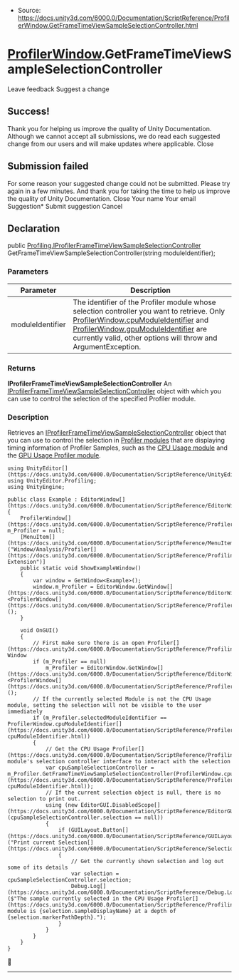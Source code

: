 * Source: https://docs.unity3d.com/6000.0/Documentation/ScriptReference/ProfilerWindow.GetFrameTimeViewSampleSelectionController.html

#  [ProfilerWindow](https://docs.unity3d.com/6000.0/Documentation/ScriptReference/ProfilerWindow.html).GetFrameTimeViewSampleSelectionController
Leave feedback
Suggest a change
## Success!
Thank you for helping us improve the quality of Unity Documentation. Although we cannot accept all submissions, we do read each suggested change from our users and will make updates where applicable.
Close
## Submission failed
For some reason your suggested change could not be submitted. Please <a>try again</a> in a few minutes. And thank you for taking the time to help us improve the quality of Unity Documentation.
Close
Your name Your email Suggestion* Submit suggestion
Cancel
## Declaration
public [Profiling.IProfilerFrameTimeViewSampleSelectionController](https://docs.unity3d.com/6000.0/Documentation/ScriptReference/Profiling.IProfilerFrameTimeViewSampleSelectionController.html) GetFrameTimeViewSampleSelectionController(string moduleIdentifier); 
### Parameters
Parameter | Description  
---|---  
moduleIdentifier | The identifier of the Profiler module whose selection controller you want to retrieve. Only [ProfilerWindow.cpuModuleIdentifier](https://docs.unity3d.com/6000.0/Documentation/ScriptReference/ProfilerWindow-cpuModuleIdentifier.html) and [ProfilerWindow.gpuModuleIdentifier](https://docs.unity3d.com/6000.0/Documentation/ScriptReference/ProfilerWindow-gpuModuleIdentifier.html) are currently valid, other options will throw and ArgumentException.  
### Returns
**IProfilerFrameTimeViewSampleSelectionController** An [IProfilerFrameTimeViewSampleSelectionController](https://docs.unity3d.com/6000.0/Documentation/ScriptReference/Profiling.IProfilerFrameTimeViewSampleSelectionController.html) object with which you can use to control the selection of the specified Profiler module. 
### Description
Retrieves an [IProfilerFrameTimeViewSampleSelectionController](https://docs.unity3d.com/6000.0/Documentation/ScriptReference/Profiling.IProfilerFrameTimeViewSampleSelectionController.html) object that you can use to control the selection in [Profiler modules](https://docs.unity3d.com/6000.0/Documentation/Manual/ProfilerWindow#modules.html) that are displaying timing information of Profiler Samples, such as the [CPU Usage module](https://docs.unity3d.com/6000.0/Documentation/Manual/ProfilerCPU.html) and the [GPU Usage Profiler module](https://docs.unity3d.com/6000.0/Documentation/Manual/ProfilerGPU.html).
```
using UnityEditor[](https://docs.unity3d.com/6000.0/Documentation/ScriptReference/UnityEditor.html);
using UnityEditor.Profiling;
using UnityEngine;  
  
public class Example : EditorWindow[](https://docs.unity3d.com/6000.0/Documentation/ScriptReference/EditorWindow.html)
{
    ProfilerWindow[](https://docs.unity3d.com/6000.0/Documentation/ScriptReference/ProfilerWindow.html) m_Profiler = null;
    [MenuItem[](https://docs.unity3d.com/6000.0/Documentation/ScriptReference/MenuItem.html)("Window/Analysis/Profiler[](https://docs.unity3d.com/6000.0/Documentation/ScriptReference/Profiling.Profiler.html) Extension")]
    public static void ShowExampleWindow()
    {
        var window = GetWindow<Example>();
        window.m_Profiler = EditorWindow.GetWindow[](https://docs.unity3d.com/6000.0/Documentation/ScriptReference/EditorWindow.GetWindow.html)<ProfilerWindow[](https://docs.unity3d.com/6000.0/Documentation/ScriptReference/ProfilerWindow.html)>();
    }  
  
    void OnGUI()
    {
        // First make sure there is an open Profiler[](https://docs.unity3d.com/6000.0/Documentation/ScriptReference/Profiling.Profiler.html) Window
        if (m_Profiler == null)
            m_Profiler = EditorWindow.GetWindow[](https://docs.unity3d.com/6000.0/Documentation/ScriptReference/EditorWindow.GetWindow.html)<ProfilerWindow[](https://docs.unity3d.com/6000.0/Documentation/ScriptReference/ProfilerWindow.html)>();
        // If the currently selected Module is not the CPU Usage module, setting the selection will not be visible to the user immediately
        if (m_Profiler.selectedModuleIdentifier == ProfilerWindow.cpuModuleIdentifier[](https://docs.unity3d.com/6000.0/Documentation/ScriptReference/ProfilerWindow-cpuModuleIdentifier.html))
        {
            // Get the CPU Usage Profiler[](https://docs.unity3d.com/6000.0/Documentation/ScriptReference/Profiling.Profiler.html) module's selection controller interface to interact with the selection
            var cpuSampleSelectionController = m_Profiler.GetFrameTimeViewSampleSelectionController(ProfilerWindow.cpuModuleIdentifier[](https://docs.unity3d.com/6000.0/Documentation/ScriptReference/ProfilerWindow-cpuModuleIdentifier.html));
            // If the current selection object is null, there is no selection to print out.
            using (new EditorGUI.DisabledScope[](https://docs.unity3d.com/6000.0/Documentation/ScriptReference/EditorGUI.DisabledScope.html)(cpuSampleSelectionController.selection == null))
            {
                if (GUILayout.Button[](https://docs.unity3d.com/6000.0/Documentation/ScriptReference/GUILayout.Button.html)("Print current Selection[](https://docs.unity3d.com/6000.0/Documentation/ScriptReference/Selection.html)"))
                {
                    // Get the currently shown selection and log out some of its details
                    var selection = cpuSampleSelectionController.selection;
                    Debug.Log[](https://docs.unity3d.com/6000.0/Documentation/ScriptReference/Debug.Log.html)($"The sample currently selected in the CPU Usage Profiler[](https://docs.unity3d.com/6000.0/Documentation/ScriptReference/Profiling.Profiler.html) module is {selection.sampleDisplayName} at a depth of {selection.markerPathDepth}.");
                }
            }
        }
    }
}

```

* * *
